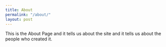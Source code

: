 ```yaml
---
title: About
permalink: "/about/"
layout: post
---
```


This is the About Page and it tells us about the site and <space><space>
it tells us about the people who created it.

